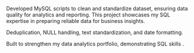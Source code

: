 Developed MySQL scripts to clean and standardize dataset, 
ensuring data quality for analytics and reporting. 
This project showcases my SQL expertise in preparing reliable data for business insights.

Deduplication, NULL handling, text standardization, and date formatting.

Built to strengthen my data analytics portfolio, demonstrating SQL skills .
